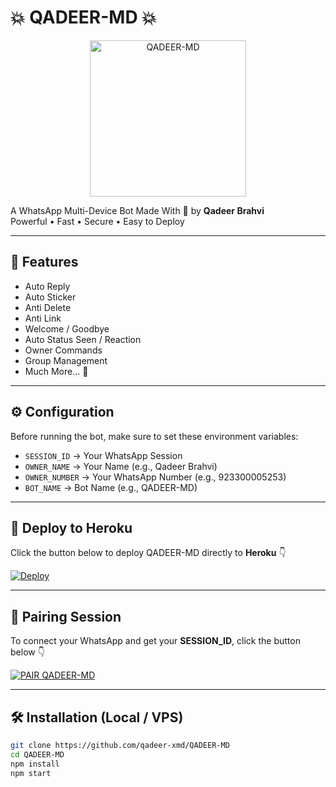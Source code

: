 # 💥 QADEER-MD 💥

<p align="center">
  <img src="https://files.catbox.moe/sidq95.jpg" alt="QADEER-MD" width="250"/>
</p>

A WhatsApp Multi-Device Bot Made With 💖 by **Qadeer Brahvi**  
Powerful • Fast • Secure • Easy to Deploy  

---

## 🔰 Features
- Auto Reply  
- Auto Sticker  
- Anti Delete  
- Anti Link  
- Welcome / Goodbye  
- Auto Status Seen / Reaction  
- Owner Commands  
- Group Management  
- Much More... 🚀  

---

## ⚙️ Configuration
Before running the bot, make sure to set these environment variables:

- `SESSION_ID` → Your WhatsApp Session  
- `OWNER_NAME` → Your Name (e.g., Qadeer Brahvi)  
- `OWNER_NUMBER` → Your WhatsApp Number (e.g., 923300005253)  
- `BOT_NAME` → Bot Name (e.g., QADEER-MD)  

---

## 🚀 Deploy to Heroku

Click the button below to deploy QADEER-MD directly to **Heroku** 👇  

[![Deploy](https://www.herokucdn.com/deploy/button.svg)](https://heroku.com/deploy?template=https://github.com/qadeer-xmd/QADEER-MD)

---

## 🔗 Pairing Session

To connect your WhatsApp and get your **SESSION_ID**, click the button below 👇  

[![PAIR QADEER-MD](https://img.shields.io/badge/Pair_QADEER--MD-blue?style=for-the-badge&logo=whatsapp)](https://qadeer-md-pair.onrender.com)

---

## 🛠️ Installation (Local / VPS)

```bash
git clone https://github.com/qadeer-xmd/QADEER-MD
cd QADEER-MD
npm install
npm start
